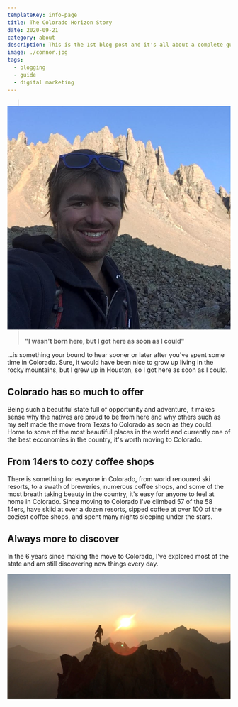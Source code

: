 ```yaml
---
templateKey: info-page
title: The Colorado Horizon Story
date: 2020-09-21
category: about
description: This is the 1st blog post and it's all about a complete guide to blogging
image: ./connor.jpg
tags:
  - blogging
  - guide
  - digital marketing
---
```



<div style="float:right;width:100%;padding-left:20px" class="floating-image">

![First Image in my First Blog Post](./connor.jpg)

</div>

**<blockquote>"I wasn't born here, but I got here as soon as I could"</blockquote>**

...is something your bound to hear sooner or later after you've spent some time in Colorado. Sure, it would have been nice to grow up living in the rocky mountains, but I grew up in Houston, so I got here as soon as I could.

## Colorado has so much to offer
Being such a beautiful state full of opportunity and adventure, it makes sense why the natives are proud to be from here and why others such as my self made the move from Texas to Colorado as soon as they could. Home to some of the most beautiful places in the world and currently one of the best ecconomies in the country, it's worth moving to Colorado.

## From 14ers to cozy coffee shops
There is something for eveyone in Colorado, from world renouned ski resorts, to a swath of breweries, numerous coffee shops, and some of the most breath taking beauty in the country, it's easy for anyone to feel at home in Colorado. Since moving to Colorado I've climbed 57 of the 58 14ers, have skiid at over a dozen resorts, sipped coffee at over 100 of the coziest coffee shops, and spent many nights sleeping under the stars.

## Always more to discover
In the 6 years since making the move to Colorado, I've explored most of the state and am still discovering new things every day.

![Hello](./el-diante-summit-sunrise.jpg)

